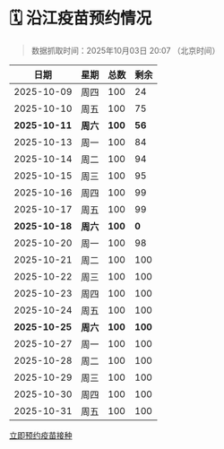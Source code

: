 # 🗓️ 沿江疫苗预约情况

> 数据抓取时间：2025年10月03日 20:07 （北京时间）

| 日期 | 星期 | 总数 | 剩余 |
|------|------|------|------|
| 2025-10-09 | 周四 | 100 | 24 |
| 2025-10-10 | 周五 | 100 | 75 |
| **2025-10-11** | **周六** | **100** | **56** |
| 2025-10-13 | 周一 | 100 | 84 |
| 2025-10-14 | 周二 | 100 | 94 |
| 2025-10-15 | 周三 | 100 | 95 |
| 2025-10-16 | 周四 | 100 | 99 |
| 2025-10-17 | 周五 | 100 | 99 |
| **2025-10-18** | **周六** | **100** | **0** |
| 2025-10-20 | 周一 | 100 | 98 |
| 2025-10-21 | 周二 | 100 | 100 |
| 2025-10-22 | 周三 | 100 | 100 |
| 2025-10-23 | 周四 | 100 | 100 |
| 2025-10-24 | 周五 | 100 | 100 |
| **2025-10-25** | **周六** | **100** | **100** |
| 2025-10-27 | 周一 | 100 | 100 |
| 2025-10-28 | 周二 | 100 | 100 |
| 2025-10-29 | 周三 | 100 | 100 |
| 2025-10-30 | 周四 | 100 | 100 |
| 2025-10-31 | 周五 | 100 | 100 |


<div class="button-container">
<a class="btn" href="http://yfzweb.ishequ.net/#/login" target="_blank">立即预约疫苗接种</a>
</div>
